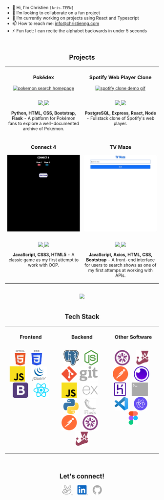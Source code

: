 - 👋 Hi, I'm Christien `[kris-TEEN]`
- 👀 I’m looking to collaborate on a fun project
- 🌱 I’m currently working on projects using React and Typescript
- 📫 How to reach me: info@christienng.com
- ⚡ Fun fact: I can recite the alphabet backwards in under 5 seconds

<!-- <br>
<p align="center">Please see <a href="http://christienng.com">my website</a> for more information!</p> -->
<br>

<!-- PROJECTS -->
<h2 align="center" color="white">Projects</h2>
<div align="center">
	<table>
		<tr>
			<td valign="top" width="50%">
				<div align="center">  
					<h3 color="white">Pokédex</h3>
					<a href='https://cng-pokedex.onrender.com/' target="_blank">
						<img src="https://github.com/cng008/pokedex/blob/main/static/images/md/pokedex-demo.gif?raw=true" alt="pokemon search homepage" height="250px"/>
					</a>
					<br>
					<br>
					<p>
						<a href="https://github.com/cng008/pokedex" target="_blank">
							<img src="https://img.shields.io/badge/Repo-lightgrey?style=for-the-badge&logo=github"/>
						</a>  
						<a href="https://cng-pokedex.onrender.com/" target="_blank">
							<img src="https://img.shields.io/badge/-WEBSITE-654EF3?style=for-the-badge"/>
						</a>	
					</p>
					<p><strong>Python, HTML, CSS, Bootstrap, Flask</strong> - A platform for Pokémon fans to explore a well-documented archive of Pokémon.</p>
				</div>
			</td>
			<td valign="top" width="50%">
				<div align="center">  
					<h3 color="white">Spotify Web Player Clone</h3>
					<a href='https://github.com/cng008/spotify-web-player-clone' target="_blank">
						<img src="https://github.com/cng008/spotify-web-player-clone/blob/47ab36f4e71d3c5ddbfd3f5a2a1cda2ffe21c05b/static/spotify-web-clone-demo.gif?raw=true" alt="spotify clone demo gif" height="250px"/>
					</a>
					<br>
					<br>
					<p>
						<a href="https://github.com/cng008/spotify-web-player-clone" target="_blank">
							<img src="https://img.shields.io/badge/Repo-lightgrey?style=for-the-badge&logo=github"/>
						</a>  
						<a href="http://cng008-spotify-clone.surge.sh/" target="_blank">
							<img src="https://img.shields.io/badge/-WEBSITE-654EF3?style=for-the-badge"/>
						</a>	
					</p>
					<p><strong>PostgreSQL, Express, React, Node</strong> - Fullstack clone of Spotify's web player.</p>
				</div>
		<tr>
		<td valign="top" width="50%">
			<div align="center">  
				<h3 color="white">Connect 4</h3>
				<a href='https://cng008.github.io/11_connect-four/' target="_blank">
					<img src="https://github.com/cng008/11_connect-four/blob/main/connect-four-demo.gif?raw=true" alt="Connect 4 demo gif" height="250px"/>
				</a>
				<br>
				<br>
				<p>
					<a href="https://github.com/cng008/11_connect-four" target="_blank">
						<img src="https://img.shields.io/badge/Repo-lightgrey?style=for-the-badge&logo=github"/>
					</a>  
					<a href="https://cng008.github.io/11_connect-four/" target="_blank">
						<img src="https://img.shields.io/badge/-WEBSITE-654EF3?style=for-the-badge"/>
					</a>	
				</p>
				 <p><strong>JavaScript, CSS3, HTML5</strong> - A classic game as my first attempt to work with OOP.</p>
			</div>
		</td>
		<td valign="top" width="50%">
			<div align="center">  
				<h3 color="white">TV Maze</h3>
				<a href='https://cng008.github.io/14.3_AJAX-apis-tvmaze/' target="_blank">
					<img src="https://github.com/cng008/14.3_AJAX-apis-tvmaze/blob/main/tv-maze-demo.gif?raw=true" alt="TV Maze demo gif" height="250px"/>
				</a>
				<br>
				<br>
				<p>
					<a href="https://github.com/cng008/14.3_AJAX-apis-tvmaze" target="_blank">
						<img src="https://img.shields.io/badge/Repo-lightgrey?style=for-the-badge&logo=github"/>
					</a>  
					<a href="https://cng008.github.io/14.3_AJAX-apis-tvmaze/" target="_blank">
						<img src="https://img.shields.io/badge/-WEBSITE-654EF3?style=for-the-badge"/>
					</a>	
				</p>
				<p><strong>JavaScript, Axios, HTML, CSS, Bootstrap</strong> - A front-end interface for users to search shows as one of my first attemps at working with APIs.</p>
			</div>	
		</td>
	</table>
</div>
<br>

<div align="center">
	<a href="https://github.com/anuraghazra/github-readme-stats">
	<img align="center" src="https://github-readme-stats.vercel.app/api/top-langs/?username=cng008&hide=procfile&layout=compact&theme=dracula" />
	</a>
</div>

<br>
<!-- TECHNOLOGIES -->
<h2 align="center" color="white">Tech Stack</h2>
<div align="center">
<table>
	<tr>
		<td valign="top" width="33.3333%">
			<h3 align="center" color="white">Frontend</h3>
			<br>
				<div align="center">  
					<img src="images/tech-stack/html-5.svg" alt="HTML5" title="HTML5" height="50"/>
						&nbsp&nbsp&nbsp
					<img src="images/tech-stack/css-3.svg" alt="CSS3" title="CSS3" height="50"/>
						&nbsp&nbsp&nbsp
					<img src="images/tech-stack/javascript.svg" alt="JavaScript" title="JavaScript" height="50"/>  
						&nbsp&nbsp&nbsp
					<img src="images/tech-stack/jquery-vertical.svg" alt="jQuery" title="jQuery" height="50"/> 
						&nbsp&nbsp&nbsp
					<img src="images/tech-stack/bootstrap.svg" alt="Bootstrap" title="Bootstrap" height="50"/> 
						&nbsp&nbsp&nbsp
					<img src="images/tech-stack/reactjs.svg" alt="React" title="React" height="50"/> 
				</div>
			</td>
			<td valign="top" width="33.3333%">
				<h3 align="center" color="white">Backend</h3>
				<br>
				<div align="center">
					&nbsp
					<img src="images/tech-stack/postgresql.svg" alt="PostgreSQL" title="PostgreSQL" height="50"/>  
					&nbsp&nbsp&nbsp
					<img src="images/tech-stack/nodejs-icon.svg" alt="Node.js" title="Node.js" height="50"/> 
					&nbsp&nbsp&nbsp
					<img src="images/tech-stack/Git-logo.svg" alt="Git" title="Git" height="50"/>  
					&nbsp&nbsp&nbsp
					<img src="images/tech-stack/javascript.svg" alt="JavaScript" title="JavaScript" height="50"/> 
					&nbsp&nbsp&nbsp
					<img src="images/tech-stack/expressjs-icon.svg" alt="Express.js" title="Express.js" height="50"/>
					&nbsp&nbsp&nbsp
					<img src="images/tech-stack/python.svg" alt="Python" title="Python" height="50"/>
					&nbsp&nbsp&nbsp
					<img src="images/tech-stack/flask.svg" alt="Flask" title="Flask" height="50"/>
					&nbsp&nbsp&nbsp
					<img src="images/tech-stack/postman-icon.svg" alt="Postman" title="Postman" height="50"/>
					&nbsp&nbsp&nbsp
					<img src="images/tech-stack/jasmine.svg" alt="Jasmine" title="Jasmine" height="50"/>
					&nbsp&nbsp&nbsp
					<img src="images/tech-stack/jest.svg" alt="Jest" title="Jest" height="50"/>
					<br>
					<br>	
				</div>
			</td>
			<td valign="top" width="33.3333%">	
				<h3 align="center" color="white">Other Software</h3>
				<br>
				<div align="center">
					&nbsp
					<img src="images/tech-stack/jasmine.svg" alt="Jasmine" title="Jasmine" height="50"/>
					&nbsp&nbsp&nbsp
					<img src="images/tech-stack/jest.svg" alt="Jest" title="Jest" height="50"/>
					&nbsp&nbsp&nbsp
					<img src="images/tech-stack/postman-icon.svg" alt="Postman" title="Postman" height="50"/>
					&nbsp&nbsp&nbsp
					<img src="images/tech-stack/insomnia.svg" alt="Insomnia" title="Insomnia"height="50"/>
					&nbsp&nbsp&nbsp
					<img src="images/tech-stack/heroku-icon.svg" alt="Heroku" title="Heroku" height="44"/> 
					&nbsp&nbsp&nbsp
					<img src="images/tech-stack/terminal.svg" alt="Terminal" title="Terminal" height="44"/>  
					&nbsp&nbsp&nbsp
					<img src="images/tech-stack/visual-studio-code.svg" alt="VS Code" title="VS Code" height="44"/>  
					&nbsp&nbsp&nbsp
					<img src="images/tech-stack/atom-icon.svg" alt="Atom" title="Atom" height="44"/> 
					&nbsp&nbsp&nbsp
					<img src="images/tech-stack/figma.svg" alt="Figma" title="Figma" height="44"/>   	
				</div>
			</td>
		</tr>
	</table>
</div>
</br>

<!-- CONTACT -->
<h2 align="center" color="white">Let's connect!</h2>
<p align="center">
	<a href="https://angel.co/u/christien" target="_blank">
		<img src="images/socials/angellist.svg" alt="AngelList" title="AngelList" width="30px" height="30px"/>
	</a>
	&nbsp&nbsp&nbsp
	<a href="https://www.linkedin.com/in/christienng/" target="_blank">
		<img src="images/socials/linkedin-icon.svg" alt="LinkedIn" title="LinkedIn" width="30px" height="30px"/>
	</a>
	&nbsp&nbsp&nbsp
	<a href="https://github.com/cng008" target="_blank">
		<img src="images/socials/github-icon.svg" alt="GitHub" title="GitHub" width="30px" height="30px"/>
	</a>
</p>
